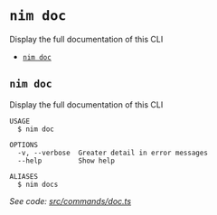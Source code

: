 `nim doc`
=========

Display the full documentation of this CLI

* [`nim doc`](#nim-doc)

## `nim doc`

Display the full documentation of this CLI

```
USAGE
  $ nim doc

OPTIONS
  -v, --verbose  Greater detail in error messages
  --help         Show help

ALIASES
  $ nim docs
```

_See code: [src/commands/doc.ts](https://github.com//nimbella/nimbella-cli/blob/v1.9.3/src/commands/doc.ts)_
